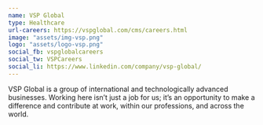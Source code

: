 ```yaml
---
name: VSP Global
type: Healthcare
url-careers: https://vspglobal.com/cms/careers.html
image: "assets/img-vsp.png"
logo: "assets/logo-vsp.png"
social_fb: vspglobalcareers
social_tw: VSPCareers
social_li: https://www.linkedin.com/company/vsp-global/
---
```

VSP Global is a group of international and technologically advanced businesses. Working here isn’t just a job for us; it’s an opportunity to make a difference and contribute at work, within our professions, and across the world.

